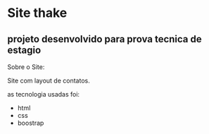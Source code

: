 <h1> Site thake</h1>

<h2> projeto desenvolvido para prova tecnica de estagio </h2>


Sobre o Site:

Site com layout de contatos.

as tecnologia usadas foi:

<ul>
  <li>
    html
  </li>
   <li>
      css
  </li>
   <li>
      boostrap
  </li>


</ul>
